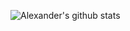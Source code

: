 ![Alexander's github stats](https://github-readme-stats.vercel.app/api?username=alexandercaley&show_icons=true)
